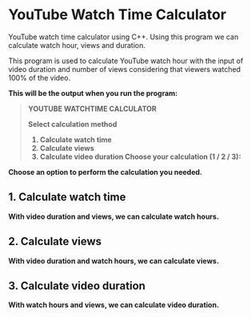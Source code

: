 # YouTube Watch Time Calculator
YouTube watch time calculator using C++. Using this program we can calculate watch hour, views and duration.

This program is used to calculate YouTube watch hour with the input of video duration and number of views considering that viewers watched 100% of the video.

<b>This will be the output when you run the program:<b>
>YOUTUBE WATCHTIME CALCULATOR 
>
>Select calculation method 
>1. Calculate watch time
>2. Calculate views
>3. Calculate video duration
>Choose your calculation (1 / 2 / 3):
  
Choose an option to perform the calculation you needed.

## 1. Calculate watch time
With video duration and views, we can calculate watch hours.
  

## 2. Calculate views
With video duration and watch hours, we can calculate views.
  

## 3. Calculate video duration
With watch hours and views, we can calculate video duration.
